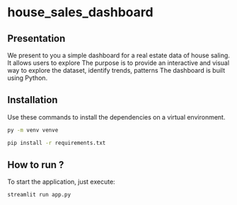 # house_sales_dashboard
 
## Presentation
We present to you a simple dashboard for a real estate data of house saling.
It allows users to explore The purpose is to provide an interactive and visual way to explore the dataset, identify trends, patterns The dashboard is built using Python.

## Installation

Use these commands to install the dependencies on a virtual environment.

```bash
py -m venv venve
```
```bash
pip install -r requirements.txt
```

##  How to run ? 

To start the application, just execute:
```bash
streamlit run app.py
```
